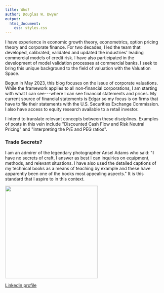 ```yaml
---
title: Who?
author: Douglas W. Dwyer
output: 
  html_document:
    css: styles.css
---
```


I have experience in economic growth theory, econometrics, option pricing theory and corporate finance. For two decades, I led the team that developed, calibrated, validated and updated the industries' leading commercial models of credit risk. I have also participated in the development of model validation processes at commercial banks. I seek to bring this unique background to the field of valuation with the Valuation Space.

Begun in May 2023, this blog focuses on the issue of corporate valuations. While the framework applies to all non-financial corporations, I am starting with what I can see---where I can see financial statements and prices. My current source of financial statements is Edgar so my focus is on firms that have to file their statements with the U.S. Securities Exchange Commission. I also have access to equity research available to a retail investor.

I intend to translate relevant concepts between these disciplines. Examples of posts in this vein include "Discounted Cash Flow and Risk Neutral Pricing" and "Interpreting the P/E and PEG ratios".

### Trade Secrets?

I am an admirer of the legendary photographer Ansel Adams who said: "I have no secrets of craft, I answer as best I can inquiries on equipment, methods, and relevant situations. I have also used the detailed captions of my technical books as a means of teaching by example and these have apparently been one of the books most appealing aspects." It is this standard that I aspire to in this context.

<img src="/./about_files/cliff-event7088.jpg" alt=""  height="300px" />

<a href='https://www.linkedin.com/in/douglas-dwyer-dd/' target="_blank">Linkedin profile</a>
